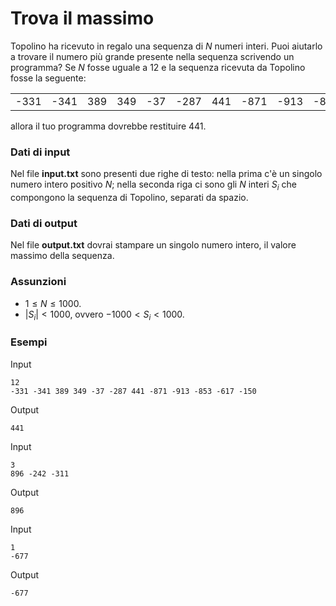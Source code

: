 # Trova il massimo

Topolino ha ricevuto in regalo una sequenza di $N$ numeri interi. Puoi aiutarlo
a trovare il numero più grande presente nella sequenza scrivendo un programma?
Se $N$ fosse uguale a 12 e la sequenza ricevuta da Topolino fosse la seguente:

|||||||||||||
|-|-|-|-|-|-|-|-|-|-|-|-|
-331 | -341 | 389 | 349 | -37 | -287 | 441 | -871 | -913 | -853 | -617 | -150

allora il tuo programma dovrebbe restituire $441$.

### Dati di input

Nel file **input.txt** sono presenti due righe di testo: nella prima c'è un singolo
numero intero positivo $N$; nella seconda riga ci sono gli $N$ interi $S_i$ che
compongono la sequenza di Topolino, separati da spazio.

### Dati di output

Nel file **output.txt** dovrai stampare un singolo numero intero, il valore massimo
della sequenza.

### Assunzioni
- $1 \le N \le 1000$.
- $|S_i| < 1000$, ovvero $-1000 < S_i < 1000$.

### Esempi
Input
```
12
-331 -341 389 349 -37 -287 441 -871 -913 -853 -617 -150
```

Output
```
441
```

Input
```
3
896 -242 -311
```

Output
```
896
```

Input
```
1
-677
```

Output
```
-677
```
